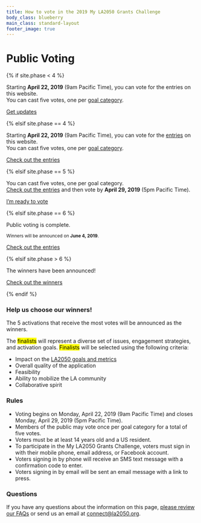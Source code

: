 ```yaml
---
title: How to vote in the 2019 My LA2050 Grants Challenge
body_class: blueberry
main_class: standard-layout
footer_image: true
---
```


# Public Voting

<div class="introduction" markdown="1">

{% if site.phase < 4 %}

Starting **April 22, 2019** (9am Pacific Time), you can vote for the entries on this website.<br />You can cast five votes, one per [goal category](/about/#goals).

<p class="action" markdown="1">
  <a href="{{ site.mailing_list_url }}">Get updates</a>
</p>

{% elsif site.phase == 4 %}

Starting **April 22, 2019** (9am Pacific Time), you can vote for the [entries](/entries/) on this website.<br />You can cast five votes, one per [goal category](/about/#goals).

<p class="action" markdown="1">
  <a href="/entries/">Check out the entries</a>
</p>

{% elsif site.phase == 5 %}

You can cast five votes, one per goal category.<br /><a href="/entries/" style="color: var(--primary-color)">Check out the entries</a> and then vote by <strong>April 29, 2019</strong> (5pm Pacific Time).

<p class="action">
  <a href="{{ site.vote_url }}">I’m ready to vote</a>
</p>

{% elsif site.phase == 6 %}

Public voting is complete.

<small>
  Winners will be announced on 
  <span class="avoid-break">
    <strong>June 4, 2019</strong>.
  </span>
</small>

<p class="action" markdown="1">
  <a href="/entries/">Check out the entries</a>
</p>

{% elsif site.phase > 6 %}

The winners have been announced!

<p class="action" markdown="1">
  <a href="/winners/">Check out the winners</a>
</p>

{% endif %}

</div>

### Help us choose our winners!

The 5 activations that receive the most votes will be announced as the winners.

The <mark>finalists</mark> will represent a diverse set of issues, engagement strategies, and activation goals. <mark>Finalists</mark> will be selected using the following criteria:

* Impact on the [LA2050 goals and metrics](/about/#goals)
* Overall quality of the application
* Feasibility
* Ability to mobilize the LA community
* Collaborative spirit

### Rules

* Voting begins on Monday, April 22, 2019 (9am Pacific Time) and closes Monday, April 29, 2019 (5pm Pacific Time).
* Members of the public may vote once per goal category for a total of five votes.
* Voters must be at least 14 years old and a US resident.
* To participate in the My LA2050 Grants Challenge, voters must sign in with their mobile phone, email address, or Facebook account.
* Voters signing in by phone will receive an SMS text message with a confirmation code to enter.
* Voters signing in by email will be sent an email message with a link to press.

### Questions

If you have any questions about the information on this page, [please review our FAQs](/faqs) or send us an email at [connect@la2050.org](mailto:connect@la2050.org).

